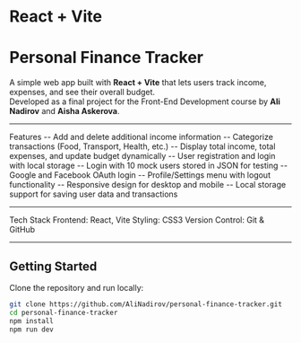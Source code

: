 # React + Vite

# Personal Finance Tracker

A simple web app built with **React + Vite** that lets users track income, expenses, and see their overall budget.  
Developed as a final project for the Front-End Development course by **Ali Nadirov** and **Aisha Askerova**.

---

Features
-- Add and delete additional income information
-- Categorize transactions (Food, Transport, Health, etc.)
-- Display total income, total expenses, and update budget dynamically
-- User registration and login with local storage
-- Login with 10 mock users stored in JSON for testing
-- Google and Facebook OAuth login
-- Profile/Settings menu with logout functionality
-- Responsive design for desktop and mobile
-- Local storage support for saving user data and transactions

---

Tech Stack
Frontend: React, Vite
Styling: CSS3
Version Control: Git & GitHub

---

## Getting Started
Clone the repository and run locally:
```bash
git clone https://github.com/AliNadirov/personal-finance-tracker.git
cd personal-finance-tracker
npm install
npm run dev
